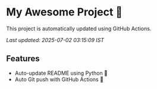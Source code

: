 # My Awesome Project 🚀

This project is automatically updated using GitHub Actions.

_Last updated: 2025-07-02 03:15:09 IST_

## Features
- Auto-update README using Python 🐍
- Auto Git push with GitHub Actions 🤖
